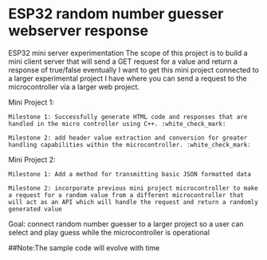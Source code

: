 # ESP32 random number guesser webserver response
 ESP32 mini server experimentation
The scope of this project is to build a mini client server that will send a GET request for a value and return a response of true/false
eventually I want to get this mini project connected to a larger experimental project I have where you can send a request to the microcontroller via a larger web project.

Mini Project 1:

    Milestone 1: Successfully generate HTML code and responses that are handled in the micro controller using C++. :white_check_mark:

    Milestone 2: add header value extraction and conversion for greater handling capabilities within the microcontroller. :white_check_mark:

Mini Project 2:

    Milestone 1: Add a method for transmitting basic JSON formatted data

    Milestone 2: incorporate previous mini project microcontroller to make a request for a random value from a different microcontroller that will act as an API which will handle the request and return a randomly generated value

Goal: connect random number guesser to a larger project so a user can select and play guess while the microcontroller is operational

##Note:The sample code will evolve with time